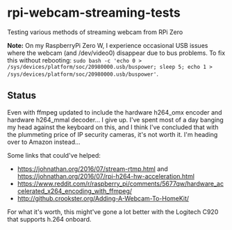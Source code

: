 # rpi-webcam-streaming-tests

Testing various methods of streaming webcam from RPi Zero

__Note:__ On my RaspberryPi Zero W, I experience occasional USB issues where the webcam (and /dev/video0) disappear due to bus problems. To fix this without rebooting: ``sudo bash -c 'echo 0 > /sys/devices/platform/soc/20980000.usb/buspower; sleep 5; echo 1 > /sys/devices/platform/soc/20980000.usb/buspower'``.

## Status

Even with ffmpeg updated to include the hardware h264_omx encoder and hardware h264_mmal decoder... I give up. I've spent most of a day banging my head against the keyboard on this, and I think I've concluded that with the plummeting price of IP security cameras, it's not worth it. I'm heading over to Amazon instead...

Some links that could've helped:

* https://johnathan.org/2016/07/stream-rtmp.html and https://johnathan.org/2016/07/rpi-h264-hw-acceleration.html
* https://www.reddit.com/r/raspberry_pi/comments/5677qw/hardware_accelerated_x264_encoding_with_ffmpeg/
* http://github.crookster.org/Adding-A-Webcam-To-HomeKit/

For what it's worth, this might've gone a lot better with the Logitech C920 that supports h.264 onboard.
